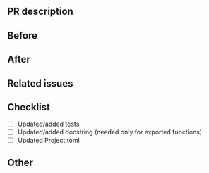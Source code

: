 ## PR description
<!-- A short description of what is done in this PR. -->

## Before 
<!-- Small example showing the functionality before this PR.
Needed only if you are changing existing source code (e.g. bug fix) -->

## After
<!-- Small example showing the functionality added/changed in this PR. 
Needed only if you change the source code. -->

## Related issues
<!--
List the issues related to this PR. E.g.
- #01
- #02

If you are closing some issues add "fixes" before the issue number, e.g.
- fixes #01
- #02
-->

## Checklist
<!-- Needed only if you change the source code.
You don't need to get everything done before opening the PR :) -->
- [ ] Updated/added tests
- [ ] Updated/added docstring (needed only for exported functions)
- [ ] Updated Project.toml

## Other
<!-- Add here any other relevant information. -->
